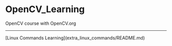 # OpenCV_Learning
OpenCV course with OpenCV.org

<hr>
[Linux Commands Learning](extra_linux_commands/README.md)
